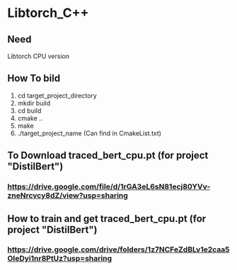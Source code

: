 # Libtorch_C++

## Need
Libtorch  CPU version

## How To bild
1. cd target_project_directory
2. mkdir build
3. cd build
4. cmake ..
5. make
6. ./target_project_name   (Can find in CmakeList.txt)



## To Download traced_bert_cpu.pt (for project "DistilBert")
### https://drive.google.com/file/d/1rGA3eL6sN81ecj80YVv-zneNrcvcy8dZ/view?usp=sharing

## How to train and get traced_bert_cpu.pt (for project "DistilBert")
### https://drive.google.com/drive/folders/1z7NCFeZdBLv1e2caa5OIeDyi1nr8PtUz?usp=sharing
